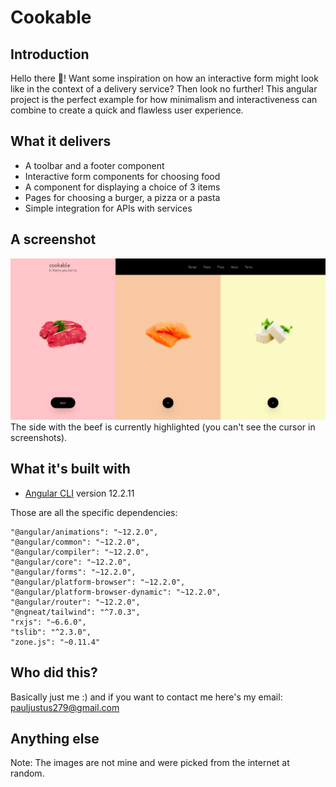 # Cookable

## Introduction
Hello there 👋! Want some inspiration on how an interactive form might look like
in the context of a delivery service? Then look no further! This angular project
is the perfect example for how minimalism and interactiveness can combine to create a
quick and flawless user experience.

## What it delivers
* A toolbar and a footer component
* Interactive form components for choosing food
* A component for displaying a choice of 3 items
* Pages for choosing a burger, a pizza or a pasta
* Simple integration for APIs with services

## A screenshot
![](src/assets/preview/preview.png)
The side with the beef is currently highlighted (you can't see the cursor in screenshots).

## What it's built with
* [Angular CLI](https://github.com/angular/angular-cli) version 12.2.11

Those are all the specific dependencies:

    "@angular/animations": "~12.2.0",
    "@angular/common": "~12.2.0",
    "@angular/compiler": "~12.2.0",
    "@angular/core": "~12.2.0",
    "@angular/forms": "~12.2.0",
    "@angular/platform-browser": "~12.2.0",
    "@angular/platform-browser-dynamic": "~12.2.0",
    "@angular/router": "~12.2.0",
    "@ngneat/tailwind": "^7.0.3",
    "rxjs": "~6.6.0",
    "tslib": "^2.3.0",
    "zone.js": "~0.11.4"

## Who did this?
Basically just me :) and if you want to contact me here's my email:
[pauljustus279@gmail.com](mailto:pauljustus279@gmail.com?subject=Cookable)

## Anything else
Note: The images are not mine and were picked from the internet at random.
